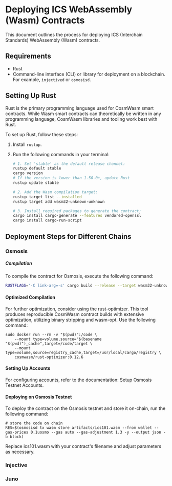 # Deploying ICS WebAssembly (Wasm) Contracts

This document outlines the process for deploying ICS (Interchain Standards) WebAssembly (Wasm) contracts.

## Requirements

- Rust
- Command-line interface (CLI) or library for deployment on a blockchain. For example, `injectived` or `osmosisd`.

## Setting Up Rust

Rust is the primary programming language used for CosmWasm smart contracts. While Wasm smart contracts can theoretically be written in any programming language, CosmWasm libraries and tooling work best with Rust.

To set up Rust, follow these steps:

1. Install `rustup`.

2. Run the following commands in your terminal:

   ```sh
   # 1. Set 'stable' as the default release channel:
   rustup default stable
   cargo version
   # If the version is lower than 1.50.0+, update Rust
   rustup update stable

   # 2. Add the Wasm compilation target:
   rustup target list --installed
   rustup target add wasm32-unknown-unknown

   # 3. Install required packages to generate the contract:
   cargo install cargo-generate --features vendored-openssl
   cargo install cargo-run-script

## Deployment Steps for Different Chains

### Osmosis

##### Compilation

To compile the contract for Osmosis, execute the following command:

```sh
RUSTFLAGS='-C link-arg=-s' cargo build --release --target wasm32-unknown-unknown
```
#### Optimized Compilation

For further optimization, consider using the rust-optimizer. This tool produces reproducible CosmWasm contract builds with extensive optimization, utilizing binary stripping and wasm-opt. Use the following command:
```
sudo docker run --rm -v "$(pwd)":/code \
    --mount type=volume,source="$(basename "$(pwd)")_cache",target=/code/target \
    --mount type=volume,source=registry_cache,target=/usr/local/cargo/registry \
    cosmwasm/rust-optimizer:0.12.6
```

#### Setting Up Accounts

For configuring accounts, refer to the documentation: Setup Osmosis Testnet Accounts.

#### Deploying on Osmosis Testnet

To deploy the contract on the Osmosis testnet and store it on-chain, run the following command:
```
# store the code on chain
RES=$(osmosisd tx wasm store artifacts/ics101.wasm --from wallet --gas-prices 0.1uosmo --gas auto --gas-adjustment 1.3 -y --output json -b block)
```

Replace ics101.wasm with your contract's filename and adjust parameters as necessary.

### Injective

### Juno